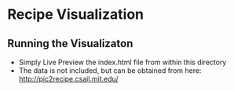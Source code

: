# Recipe Visualization

## Running the Visualizaton

* Simply Live Preview the index.html file from within this directory
* The data is not included, but can be obtained from here: http://pic2recipe.csail.mit.edu/